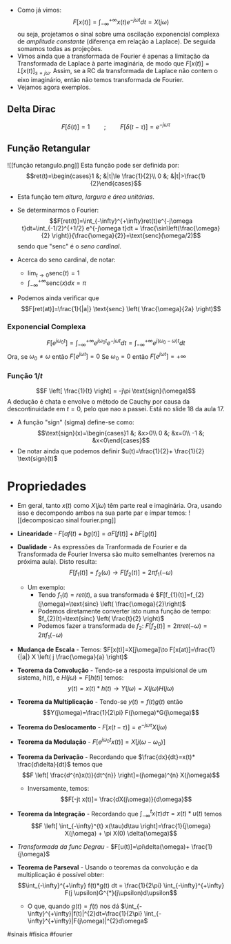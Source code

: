 - Como já vimos:
$$F[x(t)]=\int_{-\infty}^{+\infty} x(t)e^{-j\omega t}dt=X(j\omega)$$
ou seja, projetamos o sinal sobre uma oscilação exponencial complexa de *amplitude constante* (diferença em relação a Laplace). De seguida somamos todas as projeções.
- Vimos ainda que a transformada de Fourier é apenas a limitação da Transformada de Laplace à parte imaginária, de modo que $F[x(t)]=L[x(t)]_{s=j\omega}$. Assim, se a RC da transformada de Laplace não contem o eixo imaginário, então não temos transformada de Fourier.
- Vejamos agora exemplos.

## Delta Dirac
$$F[\delta(t)]=1 \quad \quad;\quad \quad F[\delta(t-\tau)]=e^{-j\omega\tau}$$

## Função Retangular
![[função retangulo.png]]
Esta função pode ser definida por:
$$ret(t)=\begin{cases}1 &; &|t|\le \frac{1}{2}\\ 0 &;  &|t|>\frac{1}{2}\end{cases}$$
- Esta função tem *altura, largura e área unitárias*.
- Se determinarmos o Fourier:
$$F[ret(t)]=\int_{-\infty}^{+\infty}ret(t)e^{-j\omega t}dt=\int_{-1/2}^{+1/2} e^{-j\omega t}dt = \frac{\sin\left(\frac{\omega}{2} \right)}{\frac{\omega}{2}}=\text{senc}(\omega/2)$$
sendo que "senc" é o *seno cardinal*.
- Acerca do seno cardinal, de notar:
    - $\lim_{t\to0}\text{senc}(t)=1$
    - $\int_{-\infty}^{+\infty}\text{senc}(x)dx=\pi$

- Podemos ainda verificar que
$$F[ret(at)]=\frac{1}{|a|} \text{senc} \left( \frac{\omega}{2a} \right)$$

### Exponencial Complexa
$$F[e^{j\omega_{0}t}]=\int_{-\infty}^{+\infty}e^{j\omega_{0}t} e^{-j\omega t}dt=\int_{-\infty}^{+\infty}e^{j(\omega_{0}-\omega)t}dt$$
Ora, se $\omega_{0}\ne \omega$ então $F[e^{j\omega t}]=0$
Se $\omega_{0}=0$ então $F[e^{j\omega t}]=+\infty$

### Função $1/t$
$$F \left[ \frac{1}{t} \right] = -j\pi \text{sign}(\omega)$$
A dedução é chata e envolve o método de Cauchy por causa da descontinuidade em $t=0$, pelo que nao a passei. Está no slide 18 da aula 17.
- A função "sign" (sigma) define-se como:
$$\text{sign}(x)=\begin{cases}1 &; &x>0\\ 0 &; &x=0\\ -1 &; &x<0\end{cases}$$
- De notar ainda que podemos definir $u(t)=\frac{1}{2}+ \frac{1}{2} \text{sign}(t)$

# Propriedades
- Em geral, tanto $x(t)$ como $X(j\omega)$ têm parte real e imaginária. Ora, usando isso e decompondo ambos na sua parte par e ímpar temos:
![[decomposicao sinal fourier.png]]

- **Linearidade** - $F[af(t)+bg(t)]=aF[f(t)]+bF[g(t)]$
- **Dualidade** - As expressões da Tranformada de Fourier e da Transformada de Fourier Inversa são muito semelhantes (veremos na próxima aula). Disto resulta: $$F[f_{1}(t)]=f_{2}(\omega)\to F[f_{2}(t)]=2\pi f_{1}(-\omega)$$
    - Um exemplo:
        - Tendo $f_{1}(t)=ret(t)$, a sua transformada é $F[f_{1}(t)]=f_{2}(j\omega)=\text{sinc} \left( \frac{\omega}{2}\right)$
        - Podemos diretamente converter isto numa função de tempo: $f_{2}(t)=\text{sinc} \left( \frac{t}{2} \right)$
        - Podemos fazer a transformada de $f_{2}$: $F[f_{2}(t)]=2\pi ret(-\omega)=2\pi f_{1}(-\omega)$
- **Mudança de Escala** - Temos: $F[x(t)]=X[j\omega]\to F[x(at)]=\frac{1}{|a|} X \left( j \frac{\omega}{a} \right)$
- **Teorema da Convolução** - Tendo-se a resposta impulsional de um sistema, $h(t)$, e $H(j\omega)=F[h(t)]$ temos: $$y(t)=x(t)*h(t)\to Y(j\omega)=X(j\omega)H(j\omega)$$
- **Teorema da Multiplicação** - Tendo-se $y(t)=f(t)g(t)$ então $$Y(j\omega)=\frac{1}{2\pi} F(j\omega)*G(j\omega)$$
- **Teorema do Deslocamento** - $F[x(t-\tau)]=e^{-j\omega \tau}X(j\omega)$
- **Teorema da Modulação** - $F[e^{j\omega_{0}t}x(t)]=X[j(\omega-\omega_{0})]$
- **Teorema da Derivação** - Recordando que $\frac{dx}{dt}=x(t)* \frac{d\delta}{dt}$ temos que $$F \left[ \frac{d^{n}x(t)}{dt^{n}} \right]=(j\omega)^{n} X(j\omega)$$
    - Inversamente, temos: $$F[-jt x(t)]= \frac{dX(j\omega)}{d\omega}$$
- **Teorema da Integração** - Recordando que $\int_{-\infty}^{t}x(\tau)d\tau=x(t)*u(t)$ temos $$F \left[ \int_{-\infty}^{t} x(\tau)d\tau \right]=\frac{1}{j\omega} X(j\omega) + \pi X(0) \delta(\omega)$$
- *Transformada da func Degrau* - $F[u(t)]=\pi\delta(\omega)+ \frac{1}{j\omega}$
- **Teorema de Parseval** - Usando o teoremas da convolução e da multiplicação é possível obter: $$\int_{-\infty}^{+\infty} f(t)*g(t) dt = \frac{1}{2\pi} \int_{-\infty}^{+\infty} F(j \upsilon)G^{*}(j\upsilon)d\upsilon$$
    - O que, quando $g(t)=f(t)$ nos dá $\int_{-\infty}^{+\infty}|f(t)|^{2}dt=\frac{1}{2\pi} \int_{-\infty}^{+\infty}|F(j\omega)|^{2}d\omega$

#sinais #fisica #fourier 
